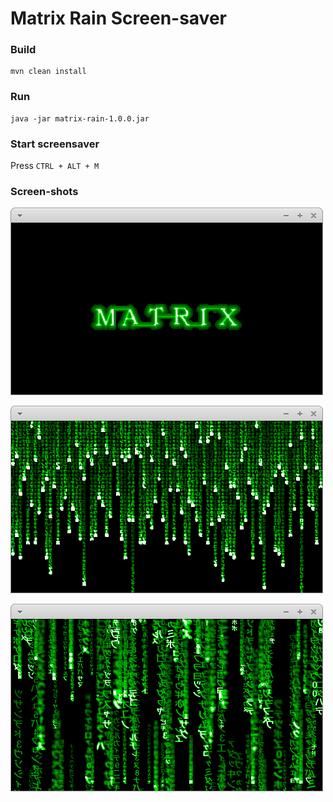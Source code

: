 # Matrix Rain Screen-saver

### Build

```shell
mvn clean install
```

### Run

```shell
java -jar matrix-rain-1.0.0.jar
```

### Start screensaver

Press `CTRL + ALT + M`

### Screen-shots

![1](screenshots/Screenshot_2022-03-17_08-35-29.png)

![2](screenshots/Screenshot_2022-03-17_08-35-43.png)

![3](screenshots/Screenshot_2022-03-17_08-36-04.png)